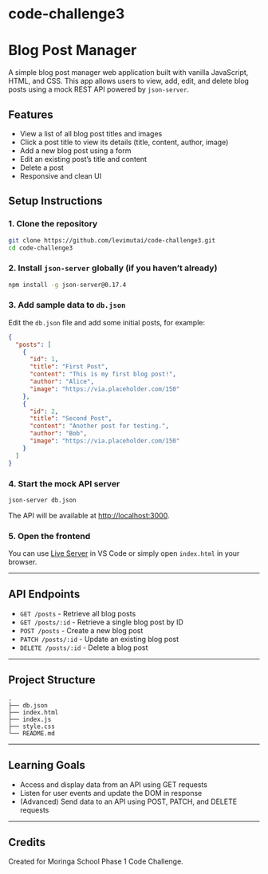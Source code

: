 # code-challenge3

# Blog Post Manager

A simple blog post manager web application built with vanilla JavaScript, HTML, and CSS. This app allows users to view, add, edit, and delete blog posts using a mock REST API powered by `json-server`.

## Features

- View a list of all blog post titles and images
- Click a post title to view its details (title, content, author, image)
- Add a new blog post using a form
- Edit an existing post’s title and content
- Delete a post
- Responsive and clean UI

## Setup Instructions

### 1. Clone the repository

```bash
git clone https://github.com/levimutai/code-challenge3.git
cd code-challenge3
```

### 2. Install `json-server` globally (if you haven’t already)

```bash
npm install -g json-server@0.17.4
```

### 3. Add sample data to `db.json`

Edit the `db.json` file and add some initial posts, for example:

```json
{
  "posts": [
    {
      "id": 1,
      "title": "First Post",
      "content": "This is my first blog post!",
      "author": "Alice",
      "image": "https://via.placeholder.com/150"
    },
    {
      "id": 2,
      "title": "Second Post",
      "content": "Another post for testing.",
      "author": "Bob",
      "image": "https://via.placeholder.com/150"
    }
  ]
}
```

### 4. Start the mock API server

```bash
json-server db.json
```

The API will be available at [http://localhost:3000](http://localhost:3000).

### 5. Open the frontend

You can use [Live Server](https://marketplace.visualstudio.com/items?itemName=ritwickdey.LiveServer) in VS Code or simply open `index.html` in your browser.

---

## API Endpoints

- `GET /posts` - Retrieve all blog posts
- `GET /posts/:id` - Retrieve a single blog post by ID
- `POST /posts` - Create a new blog post
- `PATCH /posts/:id` - Update an existing blog post
- `DELETE /posts/:id` - Delete a blog post

---

## Project Structure

```
.
├── db.json
├── index.html
├── index.js
├── style.css
└── README.md
```

---

## Learning Goals

- Access and display data from an API using GET requests
- Listen for user events and update the DOM in response
- (Advanced) Send data to an API using POST, PATCH, and DELETE requests

---

## Credits

Created for Moringa School Phase 1 Code Challenge.
